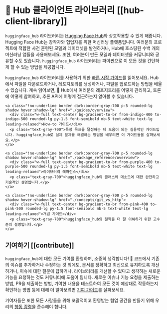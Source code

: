 <!--⚠️ Note that this file is in Markdown but contain specific syntax for our doc-builder (similar to MDX) that may not be
rendered properly in your Markdown viewer.
-->

# 🤗 Hub 클라이언트 라이브러리 [[hub-client-library]]

`huggingface_hub` 라이브러리는 [Hugging Face Hub](https://hf.co)와 상호작용할 수 있게 해줍니다. Hugging Face Hub는 창작자와 협업자를 위한 머신러닝 플랫폼입니다. 여러분의 프로젝트에 적합한 사전 훈련된 모델과 데이터셋을 발견하거나, Hub에 호스팅된 수백 개의 머신러닝 앱들을 사용해보세요. 또한, 여러분이 만든 모델과 데이터셋을 커뮤니티와 공유할 수도 있습니다. `huggingface_hub` 라이브러리는 파이썬으로 이 모든 것을 간단하게 할 수 있는 방법을 제공합니다.

`huggingface_hub` 라이브러리를 사용하기 위한 [빠른 시작 가이드](quick-start)를 읽어보세요. Hub에서 파일을 다운로드하거나, 레포지토리를 생성하거나, 파일을 업로드하는 방법을 배울 수 있습니다. 계속 읽어보면, 🤗 Hub에서 여러분의 레포지토리를 어떻게 관리하고, 토론에 어떻게 참여하고, 추론 API에 어떻게 접근하는지 알아볼 수 있습니다.


<div class="mt-10">
  <div class="w-full flex flex-col space-y-4 md:space-y-0 md:grid md:grid-cols-2 md:gap-y-4 md:gap-x-5">

    <a class="!no-underline border dark:border-gray-700 p-5 rounded-lg shadow hover:shadow-lg" href="./guides/overview">
      <div class="w-full text-center bg-gradient-to-br from-indigo-400 to-indigo-500 rounded-lg py-1.5 font-semibold mb-5 text-white text-lg leading-relaxed">How-to 가이드</div>
      <p class="text-gray-700">특정 목표를 달성하는 데 도움이 되는 실용적인 가이드입니다. huggingface_hub로 실제 문제를 해결하는 방법을 배우려면 이 가이드들을 살펴보세요.</p>
    </a>

    <a class="!no-underline border dark:border-gray-700 p-5 rounded-lg shadow hover:shadow-lg" href="./package_reference/overview">
      <div class="w-full text-center bg-gradient-to-br from-purple-400 to-purple-500 rounded-lg py-1.5 font-semibold mb-5 text-white text-lg leading-relaxed">라이브러리 레퍼런스</div>
      <p class="text-gray-700">huggingface_hub의 클래스와 메소드에 대한 완전하고 기술적인 설명입니다.</p>
    </a>

    <a class="!no-underline border dark:border-gray-700 p-5 rounded-lg shadow hover:shadow-lg" href="./concepts/git_vs_http">
      <div class="w-full text-center bg-gradient-to-br from-pink-400 to-pink-500 rounded-lg py-1.5 font-semibold mb-5 text-white text-lg leading-relaxed">개념 가이드</div>
      <p class="text-gray-700">huggingface_hub의 철학을 더 잘 이해하기 위한 고수준의 설명입니다.</p>
    </a>

  </div>
</div>

<!-- 
<a class="!no-underline border dark:border-gray-700 p-5 rounded-lg shadow hover:shadow-lg" href="./tutorials/overview"
  ><div class="w-full text-center bg-gradient-to-br from-blue-400 to-blue-500 rounded-lg py-1.5 font-semibold mb-5 text-white text-lg leading-relaxed">Tutorials</div>
  <p class="text-gray-700">Learn the basics and become familiar with using huggingface_hub to programmatically interact with the 🤗 Hub!</p>
</a> -->

## 기여하기 [[contribute]]

`huggingface_hub`에 대한 모든 기여를 환영하며, 소중히 생각합니다! 🤗 코드에서 기존의 이슈를 추가하거나 수정하는 것 외에도, 문서를 정확하고 최신으로 유지하도록 개선하거나, 이슈에 대한 질문에 답하거나, 라이브러리를 개선할 수 있다고 생각하는 새로운 기능을 요청하는 것도 커뮤니티에 도움이 됩니다. 새로운 이슈나 기능 요청을 제출하는 방법, PR을 제출하는 방법, 기여한 내용을 테스트하여 모든 것이 예상대로 작동하는지 확인하는 방법 등에 대해 더 알아보려면 [기여
가이드](https://github.com/huggingface/huggingface_hub/blob/main/CONTRIBUTING.md)를 살펴보세요.

기여자들은 또한 모든 사람들을 위해 포괄적이고 환영받는 협업 공간을 만들기 위해 우리의 [행동
강령](https://github.com/huggingface/huggingface_hub/blob/main/CODE_OF_CONDUCT.md)을 준수해야 합니다.
